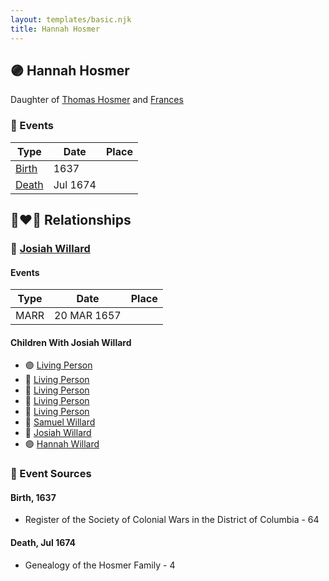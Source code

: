 ```yaml
---
layout: templates/basic.njk
title: Hannah Hosmer
---
```

## 🟣 Hannah Hosmer

Daughter of [Thomas Hosmer](/people/7/70805658) and [Frances ](/people/1/15178620)

### 📆 Events

Type | Date | Place
------ | ------ | ------
[Birth](#event-0) | 1637 |
[Death](#event-1) | Jul 1674 |

## 👩‍❤️‍👨 Relationships

### 🔵 [Josiah Willard](/people/5/55775674)

#### Events

Type | Date | Place
------ | ------ | ------
MARR | 20 MAR 1657 |
#### Children With Josiah Willard
* 🟣 [Living Person](/people/2/27216875)
* 🔵 [Living Person](/people/2/25833079)
* 🔵 [Living Person](/people/6/61327134)
* 🔵 [Living Person](/people/9/99257872)
* 🔵 [Living Person](/people/4/49277572)
* 🔵 [Samuel Willard](/people/5/55389376)
* 🔵 [Josiah Willard](/people/3/32045392)
* 🟣 [Hannah Willard](/people/8/87282882)
### 📰 Event Sources

#### <a id="event-0"></a> Birth, 1637
* Register of the Society of Colonial Wars in the District of Columbia  - 64

#### <a id="event-1"></a> Death, Jul 1674
* Genealogy of the Hosmer Family  - 4